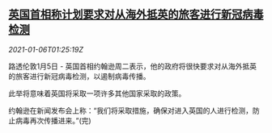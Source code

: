 <!--1609897997000-->
[英国首相称计划要求对从海外抵英的旅客进行新冠病毒检测](https://cn.reuters.com/article/uk-pm-overseas-passengers-covid-0106-idCNKBS29B04O)
------

<div><i>2021-01-06T01:25:19Z</i></div><p>路透伦敦1月5日 - 英国首相约翰逊周二表示，他的政府将很快要求对从海外抵英的旅客进行新冠病毒检测，以遏制病毒传播。</p><p>此举将意味着英国将采取一项许多其他国家采取的政策。</p><p>约翰逊在新闻发布会上称：“我们将采取措施，确保对进入英国的人进行检测，防止病毒再次传播进来。”(完)</p>
